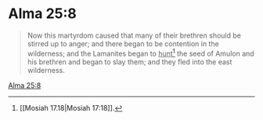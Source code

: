 # Alma 25:8

> Now this martyrdom caused that many of their brethren should be stirred up to anger; and there began to be contention in the wilderness; and the Lamanites began to <u>hunt</u>[^a] the seed of Amulon and his brethren and began to slay them; and they fled into the east wilderness.

[Alma 25:8](https://www.churchofjesuschrist.org/study/scriptures/bofm/alma/25?lang=eng&id=p8#p8)


[^a]: [[Mosiah 17.18|Mosiah 17:18]].  

